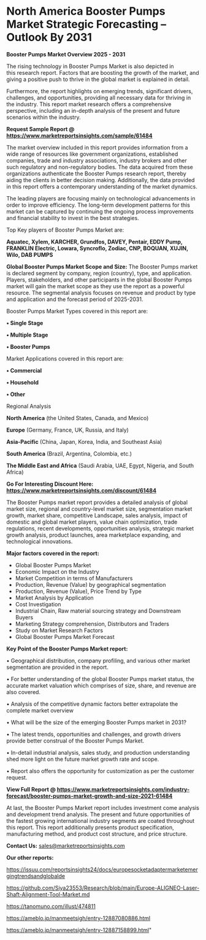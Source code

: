  # North America Booster Pumps Market Strategic Forecasting – Outlook By 2031

<Strong> Booster Pumps Market Overview 2025 - 2031</strong>

The rising technology in Booster Pumps Market is also depicted in this research report. Factors that are boosting the growth of the market, and giving a positive push to thrive in the global market is explained in detail.

Furthermore, the report highlights on emerging trends, significant drivers, challenges, and opportunities, providing all necessary data for thriving in the industry. This report market research offers a comprehensive perspective, including an in-depth analysis of the present and future scenarios within the industry.

<strong>Request Sample Report @ <a href=https://www.marketreportsinsights.com/sample/61484>https://www.marketreportsinsights.com/sample/61484</a></strong>

The market overview included in this report provides information from a wide range of resources like government organizations, established companies, trade and industry associations, industry brokers and other such regulatory and non-regulatory bodies. The data acquired from these organizations authenticate the Booster Pumps research report, thereby aiding the clients in better decision making. Additionally, the data provided in this report offers a contemporary understanding of the market dynamics.

The leading players are focusing mainly on technological advancements in order to improve efficiency. The long-term development patterns for this market can be captured by continuing the ongoing process improvements and financial stability to invest in the best strategies.

Top Key players of Booster Pumps Market are:

<strong>Aquatec, Xylem, KARCHER, Grundfos, DAVEY, Pentair, EDDY Pump, FRANKLIN Electric, Lowara, Syncroflo, Zodiac, CNP, BOQUAN, XUJIN, Wilo, DAB PUMPS</strong>

<strong><b>Global Booster Pumps Market Scope and Size:</b></strong>
The Booster Pumps market is declared segment by company, region (country), type, and application. Players, stakeholders, and other participants in the global Booster Pumps market will gain the market scope as they use the report as a powerful resource. The segmental analysis focuses on revenue and product by type and application and the forecast period of 2025-2031.

Booster Pumps Market Types covered in this report are:

<strong>• Single Stage

• Multiple Stage

• Booster Pumps</strong>

Market Applications covered in this report are:

<strong>• Commercial

• Household

• Other</strong> 

Regional Analysis

<strong>North America</strong> (the United States, Canada, and Mexico)

<strong>Europe</strong> (Germany, France, UK, Russia, and Italy)

<strong>Asia-Pacific</strong> (China, Japan, Korea, India, and Southeast Asia)

<strong>South America</strong> (Brazil, Argentina, Colombia, etc.)

<strong>The Middle East and Africa</strong> (Saudi Arabia, UAE, Egypt, Nigeria, and South Africa)

<strong>Go For Interesting Discount Here: <a href=https://www.marketreportsinsights.com/discount/61484>https://www.marketreportsinsights.com/discount/61484</a></strong>

The Booster Pumps market report provides a detailed analysis of global market size, regional and country-level market size, segmentation market growth, market share, competitive Landscape, sales analysis, impact of domestic and global market players, value chain optimization, trade regulations, recent developments, opportunities analysis, strategic market growth analysis, product launches, area marketplace expanding, and technological innovations.

<strong><b>Major factors covered in the report:</b></strong>
<ul>
  <li>Global Booster Pumps Market </li>
  <li>Economic Impact on the Industry</li>
  <li>Market Competition in terms of Manufacturers</li>
  <li>Production, Revenue (Value) by geographical segmentation</li>
  <li>Production, Revenue (Value), Price Trend by Type</li>
  <li>Market Analysis by Application</li>
  <li>Cost Investigation</li>
  <li>Industrial Chain, Raw material sourcing strategy and Downstream Buyers</li>
  <li>Marketing Strategy comprehension, Distributors and Traders</li>
  <li>Study on Market Research Factors</li>
  <li>Global Booster Pumps Market Forecast</li>
</ul>

<strong><b>Key Point of the Booster Pumps Market report:</b></strong>

• Geographical distribution, company profiling, and various other market segmentation are provided in the report.

• For better understanding of the global Booster Pumps market status, the accurate market valuation which comprises of size, share, and revenue are also covered.

• Analysis of the competitive dynamic factors better extrapolate the complete market overview

• What will be the size of the emerging Booster Pumps market in 2031?

• The latest trends, opportunities and challenges, and growth drivers provide better construal of the Booster Pumps Market.

• In-detail industrial analysis, sales study, and production understanding shed more light on the future market growth rate and scope.

• Report also offers the opportunity for customization as per the customer request.

<strong><b>View Full Report @ <a href=https://www.marketreportsinsights.com/industry-forecast/booster-pumps-market-growth-and-size-2021-61484>https://www.marketreportsinsights.com/industry-forecast/booster-pumps-market-growth-and-size-2021-61484</a></b></strong>


At last, the Booster Pumps Market report includes investment come analysis and development trend analysis. The present and future opportunities of the fastest growing international industry segments are coated throughout this report. This report additionally presents product specification, manufacturing method, and product cost structure, and price structure.

<strong>Contact Us:</strong>
sales@marketreportsinsights.com

<strong>Our other reports:</strong>

<a href=https://issuu.com/reportsinsights24/docs/europesocketadaptermarketemergingtrendsandglobalde>https://issuu.com/reportsinsights24/docs/europesocketadaptermarketemergingtrendsandglobalde</a>

<a href=https://github.com/Siya23553/Research/blob/main/Europe-ALIGNEO-Laser-Shaft-Alignment-Tool-Market.md>https://github.com/Siya23553/Research/blob/main/Europe-ALIGNEO-Laser-Shaft-Alignment-Tool-Market.md</a>

<a href=https://tanomuno.com/illust/474811>https://tanomuno.com/illust/474811</a>

<a href=https://ameblo.jp/manmeetsigh/entry-12887080886.html>https://ameblo.jp/manmeetsigh/entry-12887080886.html</a>

<a href=https://ameblo.jp/manmeetsigh/entry-12887158899.html>https://ameblo.jp/manmeetsigh/entry-12887158899.html</a>"
